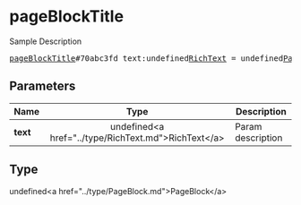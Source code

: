 # pageBlockTitle

Sample Description

<pre>
<a href="../constructor/pageBlockTitle.md">pageBlockTitle</a>#70abc3fd text:undefined<a href="../type/RichText.md">RichText</a> = undefined<a href="../type/PageBlock.md">PageBlock</a>;
</pre>

## Parameters

| Name | Type | Description |
|------|:----:|-------------|
| **text** | undefined&lt;a href=&#34;../type/RichText.md&#34;&gt;RichText&lt;/a&gt; | Param description |

## Type

undefined&lt;a href=&#34;../type/PageBlock.md&#34;&gt;PageBlock&lt;/a&gt;
